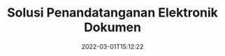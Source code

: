 ---
############################# Static ############################
layout: "product"
date: 2022-03-01T15:12:22
draft: false
#operation: 
#signaturetype: 
#fileformat: 
#productName: Java
lang: id
#productCode: java
#otherformats: 
#breadcrumb: Put  signature on  for Java
product: "Signature"
product_tag: "signature"

############################# Head ############################
head_title: "Aplikasi Tanda Tangan Digital C# .NET, Java, Node.js"
head_description: "Integrasikan tanda tangan elektronik dalam aplikasi .NET, Java atau Node.js dengan GroupDocs.Signature. Tanda tangani format dokumen bisnis populer."

############################# Header ############################
title: "Solusi Penandatanganan Elektronik Dokumen"
description: "Menandatangani dokumen dan gambar digital di platform apa pun menggunakan API fleksibel dan solusi berbasis aplikasi kami untuk pemrogram dan pengguna akhir."

############################# APIs ###############################
apis:
  enable: true

  api:
    # api loop
    - title: "Termasuk API Kode Tinggi GroupDocs.Signature"
      link: "/signature/"
      label: "Lihat Semua API Kode Tinggi"
      api_product:
        # api_product loop
        - link: "/signature/net/"
          img_alt: "GroupDocs.Signature for .NET"
          image: "/border/groupdocs-signature-net.svg"
          product: "GroupDocs.Signature for"
          platform: ".NET"
          content: "Native .NET API untuk menambah, mencari, dan memverifikasi jenis tanda tangan digital paling populer ke Microsoft Office, PDF, gambar, dan berbagai format lainnya dalam aplikasi .NET."

        # api_product loop
        - link: "/signature/java/"
          img_alt: "GroupDocs.Signature for Java"
          image: "/border/groupdocs-signature-java.svg"
          product: "GroupDocs.Signature for"
          platform: "Java"
          content: "Memberdayakan aplikasi Java dengan kemampuan eSignature untuk menandatangani berbagai dokumen & gambar secara digital di sistem operasi apa pun dengan JDK terinstal."

        # api_product loop
        - link: "/signature/nodejs-java/"
          img_alt: "GroupDocs.Signature for Node.js via Java"
          image: "/border/groupdocs-signature-nodejs-java.svg"
          product: "GroupDocs.Signature for"
          platform: "Node.js"
          content: "Solusi Node.js kami memperluas aplikasi bisnis Anda dengan penandatanganan digital. Pasang tanda tangan elektronik pada dokumen populer & format gambar dengan mudah."

    # api loop
    - title: "Termasuk API Kode Rendah GroupDocs.Signature"
      link: "https://products.groupdocs.cloud/signature"
      label: "Lihat Semua API Kode Rendah"
      api_product:
        # api_product loop
        - link: "https://products.groupdocs.cloud/signature/curl"
          img_alt: "GroupDocs.Signature Cloud for cURL"
          image: "https://www.groupdocs.cloud/templates/groupdocscloud/images/sdk/272x272/groupdocs_signature-for-curl.png"
          product: "GroupDocs.Signature"
          platform: "Cloud for cURL"
          content: "Bekerja dengan API tanda tangan dokumen CURL RESTful untuk menambahkan & memanipulasi berbagai jenis tanda tangan di semua format dokumen populer termasuk PDF, Word, Excel & gambar."

        # api_product loop
        - link: "https://products.groupdocs.cloud/signature/net"
          img_alt: "GroupDocs.Signature Cloud SDK for .NET"
          image: "https://www.groupdocs.cloud/templates/groupdocscloud/images/sdk/272x272/groupdocs_signature-for-net.png"
          product: "GroupDocs.Signature"
          platform: "Cloud SDK for .NET"
          content: "Gunakan RESTful API e-signature secara mudah dengan .NET SDK untuk mengelola tanda tangan digital dalam sejumlah format dokumen dalam aplikasi .NET."

        # api_product loop
        - link: "https://products.groupdocs.cloud/signature/java"
          img_alt: "GroupDocs.Signature Cloud SDK for Java"
          image: "https://www.groupdocs.cloud/templates/groupdocscloud/images/sdk/272x272/groupdocs_signature-for-java.png"
          product: "GroupDocs.Signature"
          platform: "Cloud SDK for Java"
          content: "Terapkan fitur penandatanganan dokumen tingkat lanjut di aplikasi java Anda dengan SDK tanda tangan dokumen yang dirancang khusus untuk Java."

    # api loop
    - title: "GroupDocs.Signature Tidak Termasuk Aplikasi Kode"
      link: "https://products.groupdocs.app/signature"
      label: "Lihat Semua Aplikasi Tanpa Kode"
      api_product:
        # api_product loop
        - link: "https://products.groupdocs.app/signature/total"
          img_alt: "GroupDocs.Signature Total"
          image: "https://www.aspose.cloud/templates/asposeapp/images/products/logo/aspose_signature-app.png"
          product: "GroupDocs.Signature"
          platform: "Total"
          content: "Tandatangani file Microsoft Word, Excel, PowerPoint, Visio & PDF dengan teks, gambar, Barcode, atau QR-Code."

        # api_product loop
        - link: "https://products.groupdocs.app/signature/docx"
          img_alt: "GroupDocs.Signature DOCX"
          image: "https://www.aspose.cloud/templates/groupdocsapp/images/products/logo/groupdocs_words-app.png"
          product: "GroupDocs.Signature"
          platform: "DOCX"
          content: "Tandatangani dokumen Word secara digital secara online langsung dari browser Anda secara gratis."

        # api_product loop
        - link: "https://products.groupdocs.app/signature/pdf"
          img_alt: "GroupDocs.Signature PDF"
          image: "https://www.aspose.cloud/templates/groupdocsapp/images/products/logo/groupdocs_pdf-app.png"
          product: "GroupDocs.Signature"
          platform: "PDF"
          content: "e-Sign file PDF menggunakan teks, gambar, atau kode batang dari dalam browser web apa pun."

############################# Back to top ###############################
back_to_top:
  enable: true
---